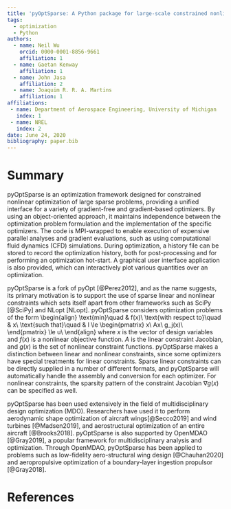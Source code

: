 ```yaml
---
title: 'pyOptSparse: A Python package for large-scale constrained nonlinear optimization of sparse systems'
tags:
  - optimization
  - Python
authors:
  - name: Neil Wu
    orcid: 0000-0001-8856-9661
    affiliation: 1
  - name: Gaetan Kenway
    affiliation: 1
  - name: John Jasa
    affiliation: 2
  - name: Joaquim R. R. A. Martins
    affiliation: 1
affiliations:
 - name: Department of Aerospace Engineering, University of Michigan
   index: 1
 - name: NREL
   index: 2
date: June 24, 2020
bibliography: paper.bib
---
```


# Summary
pyOptSparse is an optimization framework designed for constrained nonlinear optimization of large sparse problems, providing a unified interface for a variety of gradient-free and gradient-based optimizers.
By using an object-oriented approach, it maintains independence between the optimization problem formulation and the implementation of the specific optimizers.
The code is MPI-wrapped to enable execution of expensive parallel analyses and gradient evaluations, such as using computational fluid dynamics (CFD) simulations.
During optimization, a history file can be stored to record the optimization history, both for post-processing and for performing an optimization hot-start.
A graphical user interface application is also provided, which can interactively plot various quantities over an optimization.

pyOptSparse is a fork of pyOpt [@Perez2012], and as the name suggests, its primary motivation is to support the use of sparse linear and nonlinear constraints which sets itself apart from other frameworks such as SciPy [@SciPy] and NLopt [NLopt].
pyOptSparse considers optimization problems of the form
\begin{align}
\text{min}\quad & f(x)\\
\text{with respect to}\quad & x\\
\text{such that}\quad & l \le \begin{pmatrix}
x\\
Ax\\
g_j(x)\\
\end{pmatrix}
\le u\\
\end{align}
where $x$ is the vector of design variables and $f(x)$ is a nonlinear objective function.
$A$ is the linear constraint Jacobian, and $g(x)$ is the set of nonlinear constraint functions.
pyOptSparse makes a distinction between linear and nonlinear constraints, since some optimizers have special treatments for linear constraints.
Sparse linear constraints can be directly supplied in a number of different formats, and pyOptSparse will automatically handle the assembly and conversion for each optimizer.
For nonlinear constraints, the sparsity pattern of the constraint Jacobian $\nabla g(x)$ can be specified as well.

pyOptSparse has been used extensively in the field of multidisciplinary design optimization (MDO).
Researchers have used it to perform aerodynamic shape optimization of aircraft wings[@Secco2019] and wind turbines [@Madsen2019], and aerostructural optimization of an entire aircraft [@Brooks2018].
pyOptSparse is also supported by OpenMDAO [@Gray2019], a popular framework for multidisciplinary analysis and optimization.
Through OpenMDAO, pyOptSparse has been applied to problems such as low-fidelity aero-structural wing design [@Chauhan2020] and aeropropulsive optimization of a boundary-layer ingestion propulsor [@Gray2018].

<!-- # Available optimizers
pyOptSparse provides Python wrappers for the following optimizers.
However, some optimizers have restrictive licenses and are therefore not provided as source code with the pyOptSparse package.

**ALPSO** [@Jansen2011] is a gradient-free optimizer that uses particle swarm optimization (PSO), together with an augmented Lagrange multiplier method to enforce constraints.
It also allows for parallel function evaluations.

**CONMIN** [@Vanderplaats1973] uses the method of feasible directions to solve constrained problems, by selecting a feasible search direction and step size at each iteration which  improves the objective function.

**IPOPT** [@Curtis2010] is an interior-point method that implements a primal-dual filter line search algorithm for large-scale nonlinear optimization problems.

**NLPQLP** [@Schittkowski2006] is a variant of NLPQL, allowing for parallel function evaluations during the line search.
The algorithm itself uses a sequential quadratic programming (SQP) approach based on the Lagrangian and linearized constraints, together with a non-monotone line search using an augmented-Lagrangian merit function.

**NSGA2** [@Deb2002] is an evolutionary algorithm that can be applied to both single and multi-objective problems, particularly those that are non-convex and non-smooth.
By emphasizing non-dominated populations, the algorithm can converge to the optimal Pareto front for multi-objective problems.

**ParOpt** [@Chin2019] is an interior-point optimizer well-suited for topology and multimaterial optimization problems.
In these types of problems, a large number of sparse linear constraints are typically present, and ParOpt takes advantage of the sparsity structure of the constraint Jacobians to solve the resultant linear systems in parallel.

**PSQP** is an optimizer which uses SQP together with a BFGS variable metric update to solve constrained nonlinear optimization problems.

**SLSQP** [@Kraft1988] is a sequential least squares programming algorithm which uses the Han–Powell quasi–Newton method with a BFGS update and an $\ell_1$ test function in the line search.

**SNOPT** [@Gill2005] is an SQP optimizer designed for large-scale nonlinear constrained problems.
It is specifically designed for problems with a smooth objective and a large number of sparse constraints.

# Acknowledgements
pyOpt -->

# References
